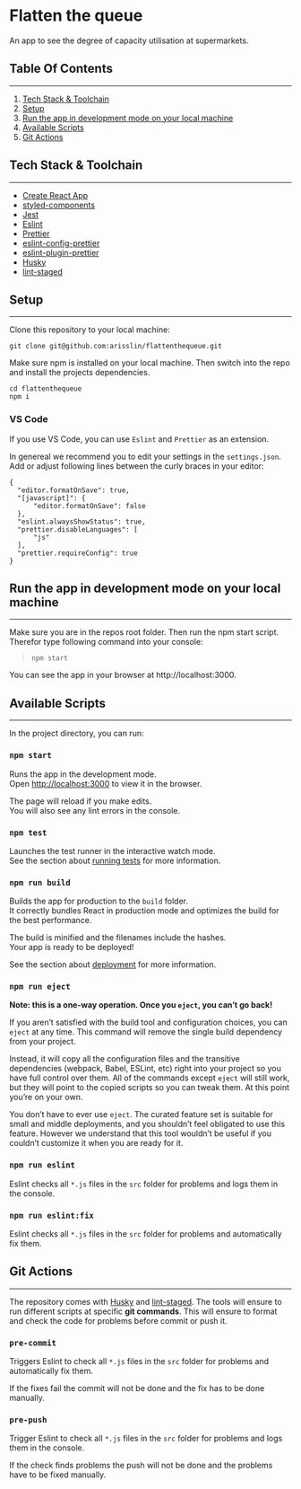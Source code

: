 # Flatten the queue

An app to see the degree of capacity utilisation at supermarkets.

## Table Of Contents

---

1. [Tech Stack & Toolchain](#tech-stack)
2. [Setup](#setup)
3. [Run the app in development mode on your local machine](#dev-mode)
4. [Available Scripts](#scripts)
5. [Git Actions](#git-actions)

## <a name="tech-stack"></a> Tech Stack & Toolchain

---

- [Create React App](https://github.com/facebook/create-react-app)
- [styled-components](https://styled-components.com/)
- [Jest](https://jestjs.io/)
- [Eslint](https://eslint.org/)
- [Prettier](https://prettier.io/)
- [eslint-config-prettier](https://github.com/prettier/eslint-config-prettier)
- [eslint-plugin-prettier](https://github.com/prettier/eslint-plugin-prettier)
- [Husky](https://github.com/typicode/husky)
- [lint-staged](https://github.com/okonet/lint-staged)

## <a name="setup"></a> Setup

---

Clone this repository to your local machine:

`git clone git@github.com:arisslin/flattenthequeue.git`

Make sure npm is installed on your local machine. Then switch into the repo and install the projects dependencies.

```
cd flattenthequeue
npm i
```

### VS Code

If you use VS Code, you can use `Eslint` and `Prettier` as an extension.

In genereal we recommend you to edit your settings in the `settings.json`. Add or adjust following lines between the curly braces in your editor:

```
{
  "editor.formatOnSave": true,
  "[javascript]": {
      "editor.formatOnSave": false
  },
  "eslint.alwaysShowStatus": true,
  "prettier.disableLanguages": [
      "js"
  ],
  "prettier.requireConfig": true
}
```

## <a name="dev-mode"></a> Run the app in development mode on your local machine

---

Make sure you are in the repos root folder. Then run the npm start script.
Therefor type following command into your console:

> `npm start`

You can see the app in your browser at http://localhost:3000.

## <a name="scripts"></a> Available Scripts

---

In the project directory, you can run:

### `npm start`

Runs the app in the development mode.<br />
Open [http://localhost:3000](http://localhost:3000) to view it in the browser.

The page will reload if you make edits.<br />
You will also see any lint errors in the console.

### `npm test`

Launches the test runner in the interactive watch mode.<br />
See the section about [running tests](https://facebook.github.io/create-react-app/docs/running-tests) for more information.

### `npm run build`

Builds the app for production to the `build` folder.<br />
It correctly bundles React in production mode and optimizes the build for the best performance.

The build is minified and the filenames include the hashes.<br />
Your app is ready to be deployed!

See the section about [deployment](https://facebook.github.io/create-react-app/docs/deployment) for more information.

### `npm run eject`

**Note: this is a one-way operation. Once you `eject`, you can’t go back!**

If you aren’t satisfied with the build tool and configuration choices, you can `eject` at any time. This command will remove the single build dependency from your project.

Instead, it will copy all the configuration files and the transitive dependencies (webpack, Babel, ESLint, etc) right into your project so you have full control over them. All of the commands except `eject` will still work, but they will point to the copied scripts so you can tweak them. At this point you’re on your own.

You don’t have to ever use `eject`. The curated feature set is suitable for small and middle deployments, and you shouldn’t feel obligated to use this feature. However we understand that this tool wouldn’t be useful if you couldn’t customize it when you are ready for it.

### `npm run eslint`

Eslint checks all `*.js` files in the `src` folder for problems and logs them in the console.

### `npm run eslint:fix`

Eslint checks all `*.js` files in the `src` folder for problems and automatically fix them.

## <a name="git-actions"></a> Git Actions

---

The repository comes with [Husky](https://github.com/typicode/husky) and [lint-staged](https://github.com/okonet/lint-staged). The tools will ensure to run different scripts at specific **git commands**. This will ensure to format and check the code for problems before commit or push it.

### `pre-commit`

Triggers Eslint to check all `*.js` files in the `src` folder for problems and automatically fix them.

If the fixes fail the commit will not be done and the fix has to be done manually.

### `pre-push`

Trigger Eslint to check all `*.js` files in the `src` folder for problems and logs them in the console.

If the check finds problems the push will not be done and the problems have to be fixed manually.
